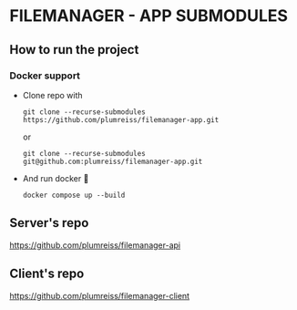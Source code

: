 # FILEMANAGER - APP SUBMODULES

## How to run the project

### Docker support
- Clone repo with

  `git clone --recurse-submodules https://github.com/plumreiss/filemanager-app.git`

  or
  
  `git clone --recurse-submodules git@github.com:plumreiss/filemanager-app.git`

- And run docker 🤭

  `docker compose up --build`

## Server's repo

https://github.com/plumreiss/filemanager-api

## Client's repo

https://github.com/plumreiss/filemanager-client
